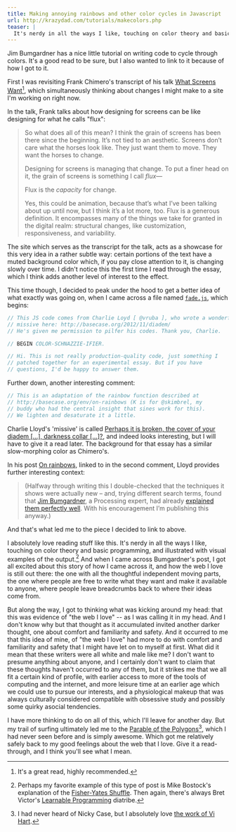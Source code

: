 ```yaml
---
title: Making annoying rainbows and other color cycles in Javascript
url: http://krazydad.com/tutorials/makecolors.php
teaser: |
  It's nerdy in all the ways I like, touching on color theory and basic programming, and illustrated with visual examples of the output.
---
```


Jim Bumgardner has a nice little tutorial on writing code to cycle through colors. It's a good read to be sure, but I also wanted to link to it because of how I got to it.

First I was revisiting Frank Chimero's transcript of his talk [What Screens Want](http://frankchimero.com/talks/what-screens-want/transcript/)[^whatscreenswant], which simultaneously thinking about changes I might make to a site I'm working on right now.

In the talk, Frank talks about how designing for screens can be like designing for what he calls "flux":

> So what does all of this mean? I think the grain of screens has been there since the beginning. It’s not tied to an aesthetic. Screens don’t care what the horses look like. They just want them to move. They want the horses to change.
>
> Designing for screens is managing that change. To put a finer head on it, the grain of screens is something I call *flux*—
>
> Flux is the *capacity* for change.
>
> Yes, this could be animation, because that’s what I’ve been talking about up until now, but I think it’s a lot more, too. Flux is a generous definition. It encompasses many of the things we take for granted in the digital realm: structural changes, like customization, responsiveness, and variability.

The site which serves as the transcript for the talk, acts as a showcase for this very idea in a rather subtle way: certain portions of the text have a muted background color which, if you pay close attention to it, is changing slowly over time. I didn't notice this the first time I read through the essay, which I think adds another level of interest to the effect.

This time though, I decided to peak under the hood to get a better idea of what exactly was going on, when I came across a file named [`fade.js`](http://frankchimero.com/talks/what-screens-want/transcript/fade.js), which begins:

```js
// This JS code comes from Charlie Loyd [ @vruba ], who wrote a wonderful little
// missive here: http://basecase.org/2012/11/diadem/
// He's given me permission to pilfer his codes. Thank you, Charlie.

// BEGIN COLOR-SCHNAZZIE-IFIER.

// Hi. This is not really production-quality code, just something I
// patched together for an experimental essay. But if you have
// questions, I'd be happy to answer them.
```

Further down, another interesting comment:

```js
// This is an adaptation of the rainbow function described at
// http://basecase.org/env/on-rainbows (K is for @skimbrel, my
// buddy who had the central insight that sines work for this).
// We lighten and desaturate it a little.
```

Charlie Lloyd's 'missive' is called [Perhaps it is broken, the cover of your diadem […], darkness collar […]?](http://basecase.org/2012/11/diadem/), and indeed looks interesting, but I will have to give it a read later. The background for that essay has a similar slow-morphing color as Chimero's.

In his post [On rainbows](http://basecase.org/env/on-rainbows), linked to in the second comment, Lloyd provides further interesting context:

> (Halfway through writing this I double-checked that the techniques it shows were actually new – and, trying different search terms, found that [Jim Bumgardner](https://twitter.com/#!/jbum), a Processing expert, had already [explained them perfectly well](http://www.krazydad.com/makecolors.php). With his encouragement I’m publishing this anyway.)

And that's what led me to the piece I decided to link to above.

I absolutely love reading stuff like this. It's nerdy in all the ways I like, touching on color theory and basic programming, and illustrated with visual examples of the output.[^bostockshuffle] And when I came across Bumgardner's post, I got all excited about this story of how I came across it, and how the web I love is still out there: the one with all the thoughtful independent moving parts, the one where people are free to write what they want and make it available to anyone, where people leave breadcrumbs back to where their ideas come from.

But along the way, I got to thinking what was kicking around my head: that this was evidence of "the web I love" -- as I was calling it in my head. And I don't know why but that thought as it accumulated invited another darker thought, one about comfort and familiarity and safety. And it occurred to me that this idea of mine, of "the web I love" had more to do with comfort and familiarity and safety that I might have let on to myself at first. What did it mean that these writers were all white and male like me? I don't want to presume anything about anyone, and I certainly don't want to claim that these thoughts haven't occurred to any of them, but it strikes me that we all fit a certain kind of profile, with earlier access to more of the tools of computing and the internet, and more leisure time at an earlier age which we could use to pursue our interests, and a physiological makeup that was always culturally considered compatible with obsessive study and possibly some quirky asocial tendencies.

I have more thinking to do on all of this, which I'll leave for another day. But my trail of surfing ultimately led me to the [Parable of the Polygons](http://ncase.me/polygons/)[^hartandcase], which I had never seen before and is simply awesome. Which got me relatively safely back to my good feelings about the web that I love. Give it a read-through, and I think you'll see what I mean.


[^whatscreenswant]: It's a great read, highly recommended.

[^bostockshuffle]: Perhaps my favorite example of this type of post is Mike Bostock's explanation of the [Fisher-Yates Shuffle](http://bost.ocks.org/mike/shuffle/). Then again, there's always Bret Victor's [Learnable Programming](http://worrydream.com/LearnableProgramming/) diatribe.

[^hartandcase]: I had never heard of Nicky Case, but I absolutely love [the work of Vi Hart](http://www.khanacademy.org/math/recreational-math/vi-hart).